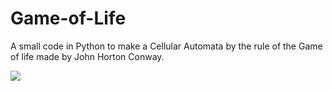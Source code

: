 # Game-of-Life
A small code in Python to make a Cellular Automata by the rule of the Game of life made by John Horton Conway.

![](https://66.media.tumblr.com/095abf33a07cc35be599bd3a9829c36f/tumblr_pmug54cZfE1s7skbro1_400.gif)
